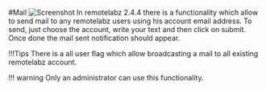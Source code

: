 #Mail
![Screenshot](/images/mail/Mail.png)
In remotelabz 2.4.4 there is a functionality which allow to send mail to any remotelabz users using his account email address.
To send, just choose the account, write your text and then click on submit.
Once done the mail sent notification should appear.

!!!Tips
    There is a all user flag which allow broadcasting a mail to all existing remotelabz account. 

!!! warning 
    Only an administrator can use this functionality.
    







